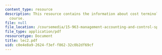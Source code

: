 ```yaml
---
content_type: resource
description: This resource contains the information about cost terminology in this
  course.
file: null
file_location: /coursemedia/15-963-management-accounting-and-control-spring-2007/c0e4e8a92624f3eff86232c0b2df69cf_lec2.pdf
file_type: application/pdf
resourcetype: Document
title: lec2.pdf
uid: c0e4e8a9-2624-f3ef-f862-32c0b2df69cf
---
```


